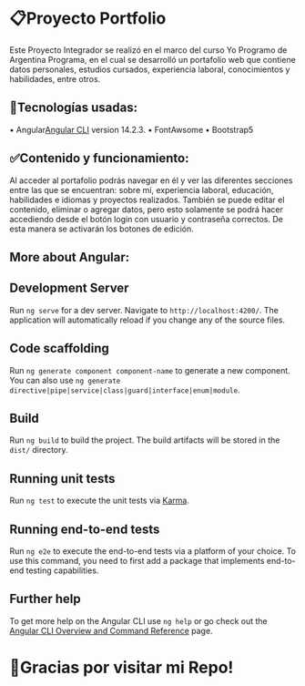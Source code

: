 # :clipboard:Proyecto Portfolio

Este Proyecto Integrador se realizó en el marco del curso Yo Programo de Argentina Programa, en el cual se desarrolló un portafolio web que contiene datos personales, estudios cursados, experiencia laboral, conocimientos y habilidades, entre otros.


## :wrench:Tecnologías usadas:
•	Angular[Angular CLI](https://github.com/angular/angular-cli) version 14.2.3.
•	FontAwsome
•	Bootstrap5


## :white_check_mark:Contenido y funcionamiento:

Al acceder al portafolio podrás navegar en él y ver las diferentes secciones entre las que se encuentran: sobre mí, experiencia laboral, educación, habilidades e idiomas y proyectos realizados. También se puede editar el contenido, eliminar o agregar datos, pero esto solamente se podrá hacer accediendo desde el botón login con usuario y contraseña correctos. De esta manera se activarán los botones de edición.


## More about Angular:
## Development Server

Run `ng serve` for a dev server. Navigate to `http://localhost:4200/`. The application will automatically reload if you change any of the source files.

## Code scaffolding

Run `ng generate component component-name` to generate a new component. You can also use `ng generate directive|pipe|service|class|guard|interface|enum|module`.

## Build

Run `ng build` to build the project. The build artifacts will be stored in the `dist/` directory.

## Running unit tests

Run `ng test` to execute the unit tests via [Karma](https://karma-runner.github.io).

## Running end-to-end tests

Run `ng e2e` to execute the end-to-end tests via a platform of your choice. To use this command, you need to first add a package that implements end-to-end testing capabilities.

## Further help

To get more help on the Angular CLI use `ng help` or go check out the [Angular CLI Overview and Command Reference](https://angular.io/cli) page.


# :wave:Gracias por visitar mi Repo!